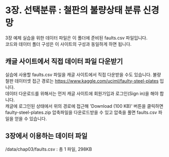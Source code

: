 # 3장. 선택분류 : 철판의 불량상태 분류 신경망
3장 예제 실습을 위한 데이터 파일은 이 폴더에 준비된 faults.csv 파일입니다.<br/>
코드와 데이터 폴더 구성은 이 사이트의 구성과 동일하게 하면 됩니다.

## 캐글 사이트에서 직접 데이터 파일 다운받기
실습에 사용할 faults.csv 파일을 캐글 사이트에서 직접 다운받을 수도 있습니다.
불량 철판 데이터셋 접근 경로는 https://www.kaggle.com/uciml/faulty-steel-plates 입니다.<br/>
데이터 다운로드를 위해서는 먼저 캐글 사이트에 회원가입과 로그인(Sign in)을 해야 합니다.<br/>
캐글에 로그인된 상태에서 위의 경로에 접근해
'Download (100 KB)' 버튼을 클릭하면 faulty-steel-plates.zip 압축파일을 다운로드받을 수 있고
압축을 풀면 faults.csv 파일을 얻을 수 있습니다.

## 3장에서 이용하는 데이터 파일
/data/chap03/faults.csv : 총 1 파일, 298KB<br/>

